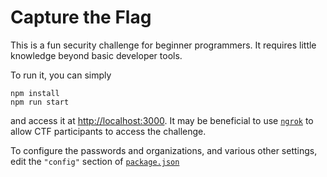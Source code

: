# Capture the Flag

This is a fun security challenge for beginner programmers. It requires little knowledge beyond basic developer tools.

To run it, you can simply
~~~
npm install
npm run start
~~~

and access it at [http://localhost:3000](http://localhost:3000). It may be beneficial to use [`ngrok`](https://ngrok.io) to 
allow CTF participants to access the challenge.

To configure the passwords and organizations, and various other settings, edit the `"config"` section of [`package.json`](package.json)
